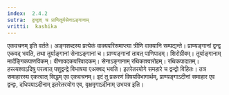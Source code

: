 ```yaml
---
index:  2.4.2
sutra:  द्वन्द्वश् च प्राणितूर्यसेनाऽङ्गानाम्
vritti:  kashika 
---
```


एकवचनम् इति वर्तते। अङ्गशब्दस्य प्रत्येकं वाक्यपरिसमाप्त्या त्रीणि वाक्यानि सम्पद्यन्ते। प्राण्यङ्गानां द्वन्द्व एकवद् भवति, तथा तूर्याङ्गानां सेनाऽङ्गानां च। प्राण्यङ्गानां तावत् पाणिपादम्। शिरोग्रीवम्। तूर्याङ्गानाम् मार्दङ्गिकपाणविकम्। वीणावदकपरिवादकम्। सेनाऽङ्गानाम् रथिकाश्वारोहम्। रथिकपादातम्। हस्त्यश्वाऽदिषु परत्वात् पशुद्वन्द्वे विभाषया एअक्वद् भवति। इतरेतरयोगे समहारे च द्वन्द्वो विहितः। तत्र समाहारस्य एकत्वात् सिद्धम् एव एकवचनम्। इदं तु प्रकरणं विषयविभागार्थम्, प्राण्यङ्गाऽदीनां समाहार एव द्वन्द्वः, दधिपयाऽदीनाम् इतरेतरयोग एव, वृक्षमृगाऽदीनाम् उभयत्र इति।


